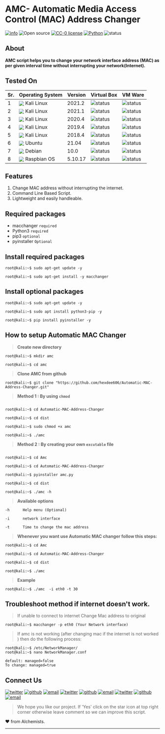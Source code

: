 # AMC- Automatic Media Access Control (MAC) Address Changer

[![info](https://badgen.net/badge/Project/Info/blue?icon=information)](https://github.com/hexdee606/Automatic-MAC-Address-Changer#readme)
![Open source](https://badgen.net/badge/Open%20Source%3F/Yes%20%21/blue)
[![CC-0 license](https://img.shields.io/badge/License-CC--0-blue.svg)](https://github.com/hexdee606/Automatic-MAC-Address-Changer/blob/main/LICENSE)
[![Python](https://badgen.net/badge/Made%20with/Python3/blue)](https://github.com/hexdee606/Automatic-MAC-Address-Changer#readme)
![status](https://badgen.net/badge/Status/Beta/yellow)

## **About**

**AMC script helps you to change your network interface address (MAC) as per given interval time without interrupting your network(Internet).**

## Tested On 

 Sr. | Operating System | Version | Virtual Box | VM Ware |
--- | --- | --- | --- | --- |
1 | <img align="center" src="https://img.icons8.com/color/25/000000/kali-linux.png"> Kali Linux</img > | 2021.2 | ![status](https://badgen.net/github/status/micromatch/micromatch/4.0.1)| ![status](https://badgen.net/github/status/micromatch/micromatch/4.0.1) |
2 | <img align="center" src="https://img.icons8.com/color/25/000000/kali-linux.png"> Kali Linux</img > | 2021.1 | ![status](https://badgen.net/github/status/micromatch/micromatch/4.0.1)| ![status](https://badgen.net/github/status/micromatch/micromatch/4.0.1) |
3 | <img align="center" src="https://img.icons8.com/color/25/000000/kali-linux.png"> Kali Linux</img > | 2020.4 | ![status](https://badgen.net/github/status/micromatch/micromatch/4.0.1)| ![status](https://badgen.net/github/status/micromatch/micromatch/4.0.1) |
4 | <img align="center" src="https://img.icons8.com/color/25/000000/kali-linux.png"> Kali Linux</img > | 2019.4 | ![status](https://badgen.net/github/status/micromatch/micromatch/4.0.1)| ![status](https://badgen.net/github/status/micromatch/micromatch/4.0.1) |
5 | <img align="center" src="https://img.icons8.com/color/25/000000/kali-linux.png"> Kali Linux</img > | 2018.4 | ![status](https://badgen.net/github/status/micromatch/micromatch/4.0.1)| ![status](https://badgen.net/github/status/micromatch/micromatch/4.0.1) |
6 | <img align="center" src="https://img.icons8.com/ios/25/000000/ubuntu.png">  Ubuntu</img > | 21.04 | ![status](https://badgen.net/github/status/micromatch/micromatch/gh-pages)| ![status](https://badgen.net/github/status/micromatch/micromatch/gh-pages) |
7 | <img align="center" src="https://img.icons8.com/ios-glyphs/25/000000/debian.png">  Debian</img > | 10.0 | ![status](https://badgen.net/github/status/micromatch/micromatch/gh-pages)| ![status](https://badgen.net/github/status/micromatch/micromatch/gh-pages) |
8 | <img align="center" src="https://img.icons8.com/ios/25/000000/raspberry-pi.png">  Raspbian OS</img > | 5.10.17 | ![status](https://badgen.net/github/status/micromatch/micromatch/gh-pages)| ![status](https://badgen.net/github/status/micromatch/micromatch/gh-pages) |
 
## **Features** 

1. Change MAC address without interrupting the internet.
2. Command Line Based Script.
3. Lightweight and easily handleable.


## **Required packages**
- macchanger `required` 
- Python3 `required`
- pip3 `optional`
- pyinstaller `Optional`


## Install required packages
```console
root@kali:~$ sudo apt-get update -y

root@kali:~$ sudo apt-get install -y macchanger
```

## Install optional packages
```console
root@kali:~$ sudo apt-get update -y

root@kali:~$ sudo apt install python3-pip -y

root@kali:~$ pip install pyinstaller -y
```

## How to setup Automatic MAC Changer

>**Create new directory**
```console
root@kali:~$ mkdir amc 

root@kali:~$ cd amc
```

>**Clone AMC from github**
```console
root@kali:~$ git clone "https://github.com/hexdee606/Automatic-MAC-Address-Changer.git"
```

>**Method 1 : By using `chmod`**
```console

root@kali:~$ cd Automatic-MAC-Address-Changer

root@kali:~$ cd dist

root@kali:~$ sudo chmod +x amc  

root@kali:~$ ./amc
```

>**Method 2 : By creating your own `excutable` file**
```console 

root@kali:~$ cd Amc

root@kali:~$ cd Automatic-MAC-Address-Changer

root@kali:~$ pyinstaller amc.py

root@kali:~$ cd dist

root@kali:~$ ./amc -h

```

>**Available options**
 
    -h      Help menu (Optional)
    
    -i      network interface
    
    -t      Time to change the mac address 


>**Whenever you want use Automatic MAC changer follow this steps:**
```console
root@kali:~$ cd Amc

root@kali:~$ cd Automatic-MAC-Address-Changer

root@kali:~$ cd dist

root@kali:~$ ./amc

```

>**Example**
```console
root@kali:~$ ./amc  -i eth0 -t 30
```


## Troubleshoot method if internet doesn't work.

>If unable to connect to internet Change Mac address to original
```console
root@kali:~$ macchanger -p eth0 (Your Network interface)
```

>If amc is not working (after changing mac if the internet is not worked ) then do the following process:
```console
root@kali:~$ /etc/NetworkManager/ 
root@kali:~$ nano NetworkManager.conf

default: managed=false
To change: managed=true
```

## Connect Us

[![twitter](https://badgen.net/badge/icon/hexdee606?icon=twitter&label)](https://twitter.com/hexdee606)
[![github](https://badgen.net/badge/icon/hexdee606?icon=github&label)](https://github.com/hexdee606)
[![email](https://badgen.net/badge/email/hexdee606/blue)](mailto:hexdee606@gmail.com)
[![twitter](https://badgen.net/badge/icon/paradox_044?icon=twitter&label)](https://twitter.com/paradox_044)
[![github](https://badgen.net/badge/icon/Paradox44?icon=github&label)](https://github.com/Paradox44)
[![email](https://badgen.net/badge/email/paradox_044/blue)](mailto:hexdee606@gmail.com)
[![twitter](https://badgen.net/badge/icon/itachi_9197?icon=twitter&label)](https://twitter.com/itachi_9197)
[![github](https://badgen.net/badge/icon/Itachi-91?icon=github&label)](https://github.com/Itachi-91)
[![email](https://badgen.net/badge/email/Itachi-91/blue)](mailto:hexdee606@gmail.com)


>We hope you like our project. If 'Yes' click on the star icon at top right corner otherwise leave comment so we can improve this script.

:heart: from Alchemists.

---
